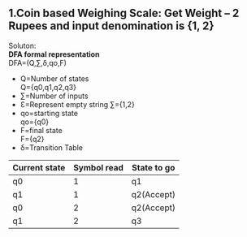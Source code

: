 ## 1.Coin based Weighing Scale: Get Weight – 2 Rupees and input denomination is {1, 2}  
Soluton:  
**DFA formal representation**   
DFA=(Q,∑,δ,qo,F)  
* Q=Number of states  
Q={q0,q1,q2,q3}  
* ∑=Number of inputs  
* Ɛ=Represent empty string
∑={1,2}   
* qo=starting state  
qo={q0}     
* F=final state  
F={q2}   
 * δ=Transition Table  

Current state | Symbol read | State to go
---------|----------|---------
 q0 | 1 | q1
 q1 | 1 | q2(Accept) 
 q0 | 2 | q2(Accept) 
q1 | 2 | q3  
  